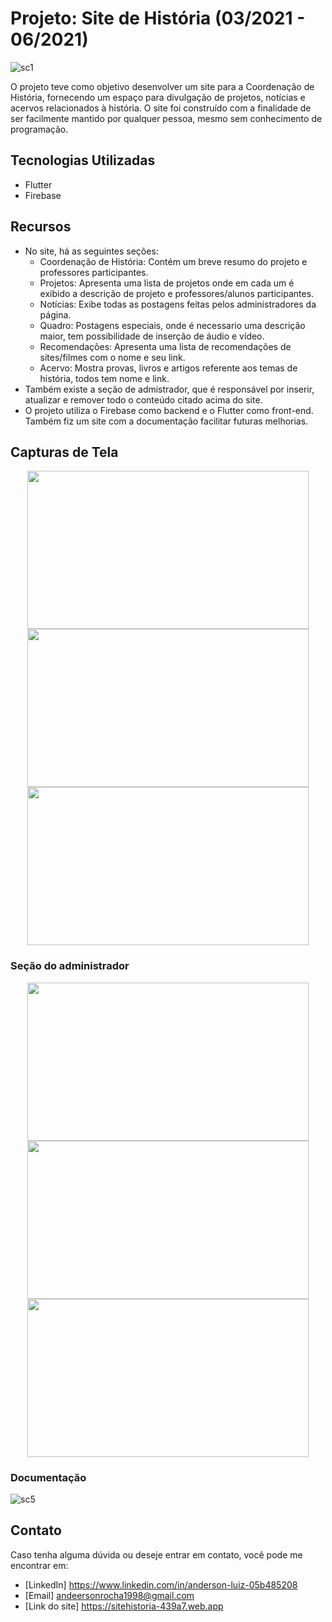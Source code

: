 # Projeto: Site de História (03/2021 - 06/2021)

![sc1](https://github.com/andeersonluiz/siteHistoria/assets/42013276/5b01b95b-2092-456f-b77c-eeb6a9f6c86d)

O projeto teve como objetivo desenvolver um site para a Coordenação de História, fornecendo um espaço para divulgação de projetos, notícias e acervos relacionados à história. O site foi construído com a finalidade de ser facilmente mantido por qualquer pessoa, mesmo sem conhecimento de programação.

## Tecnologias Utilizadas

- Flutter
- Firebase

## Recursos

- No site, há as seguintes seções: 
  - Coordenação de História: Contém um breve resumo do projeto e professores participantes.
  - Projetos: Apresenta uma lista de projetos onde em cada um é exibido a descrição de projeto e professores/alunos participantes.
  - Notícias: Exibe todas as postagens feitas pelos administradores da página.
  - Quadro: Postagens especiais, onde é necessario uma descrição maior, tem possibilidade de inserção de áudio e vídeo.
  - Recomendações: Apresenta uma lista de recomendações de sites/filmes com o nome e seu link.
  - Acervo: Mostra provas, livros e artigos referente aos temas de história, todos tem nome e link.
- Também existe a seção de admistrador, que é responsável por inserir, atualizar e remover todo o conteúdo citado acima do site.
- O projeto utiliza o Firebase como backend e o Flutter como front-end. Também fiz um site com a documentação facilitar futuras melhorias.

## Capturas de Tela
<p align="center">
<img src="https://github.com/andeersonluiz/siteHistoria/assets/42013276/1b483b7e-ae59-42fa-ad50-e5c52422e740" width="450" height="253">
<img src="https://github.com/andeersonluiz/siteHistoria/assets/42013276/a6f2a41b-0399-42ff-97ef-99523315c7dc" width="450" height="253"> 
<img src="https://github.com/andeersonluiz/siteHistoria/assets/42013276/1692eaf7-052a-44ac-b7cc-d48fb5f6f63c" width="450" height="253">
</p>
   
### Seção do administrador
<p align="center">
<img src="https://github.com/andeersonluiz/siteHistoria/assets/42013276/995358b8-cca1-4de6-a9ef-d731df614f33" width="450" height="253">
<img src="https://github.com/andeersonluiz/siteHistoria/assets/42013276/e37b4d77-db9f-43a3-81fe-93e060fc085b" width="450" height="253"> 
<img src="https://github.com/andeersonluiz/siteHistoria/assets/42013276/5dcae64c-52ae-4c16-b623-d7fa22c59ab4" width="450" height="253">
</p>

### Documentação
![sc5](https://github.com/andeersonluiz/siteHistoria/assets/42013276/4395b7dd-288b-40d2-bead-480eec92b90c)

## Contato

Caso tenha alguma dúvida ou deseje entrar em contato, você pode me encontrar em:

- [LinkedIn] https://www.linkedin.com/in/anderson-luiz-05b485208
- [Email] andeersonrocha1998@gmail.com
- [Link do site] https://sitehistoria-439a7.web.app
